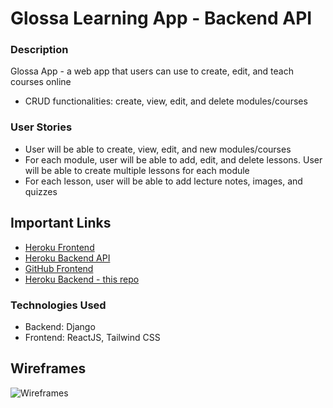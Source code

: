 # Glossa Learning App - Backend API

### Description
Glossa App - a web app that users can use to create, edit, and teach courses online
* CRUD functionalities: create, view, edit, and delete modules/courses

### User Stories
* User will be able to create, view, edit, and new modules/courses
* For each module, user will be able to add, edit, and delete lessons. User will be able to create multiple lessons for each module
* For each lesson, user will be able to add lecture notes, images, and quizzes

## Important Links
* [Heroku Frontend](https://glossar.herokuapp.com/)
* [Heroku Backend API](https://glossa-api.herokuapp.com/api/lessons)
* [GitHub Frontend](https://github.com/mwelongo/glossa_react)
* [Heroku Backend - this repo](https://github.com/mwelongo/glossa_api)

### Technologies Used
* Backend: Django
* Frontend: ReactJS, Tailwind CSS

## Wireframes
![Wireframes](https://i.imgur.com/xsFwJdu.png)
